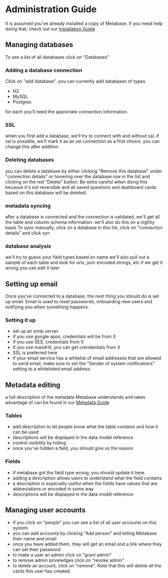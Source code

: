 # Administration Guide
It is assumed you've already installed a copy of Metabase. If you need help doing that, check out our [Installation Guide](installation-guide.md)


## Managing databases
To see a list of all databases click on "Databases"

### Adding a database connection
Click on "add database". 
you can currently add databases of types

* H2
* MySQL
* Postgres

for each you'll need the approriate connection information. 


### SSL
when you first add a database, we'll try to connect with and without ssl. if ssl is possible, we'll mark it as an ssl connection as a first choice. you can change this after addition

### Deleting databases
you can delete a database by either clicking "Remove this database" under "connection details" or hovering over the database row in the list and clicking on the red "Delete" button. Be extra careful when doing this because it's not reversible and all saved questions and dashboard cards based on this database will be deleted.

### metadata syncing
after a database is connected and the connection is validated, we'll get all the table and column schema information.
we'll also do this on a nightly basis
To sync manually, click on a database in this list, click on "connection details" and click syn

### database analysis
we'll try to guess your field types based on name
we'll also pull out a sample of each table and look for urls, json encoded strings, etc
if we get it wrong you can edit it later

## Setting up email
Once you've connected to a database, the next thing you should do is set up email. Email is used to reset passwords, onboarding new users and notifying you when something happens. 

### Setting it up

* set up an smtp server
* if you use google apps, credentials will be from X
* if you use SES, credentials from X
* if you use mandrill, you can get crendentials from X
* SSL is preferred here
* if your email service has a whitelist of email addresses that are allowed to send email, make sure to set the "Sender of system notifications" setting to a whitelisted email address

## Metadata editing
a full description of the metadata Metabase understands and takes advantage of can be found in our [Metadata Guide](metadata-guide.md)

### Tables

* add description to let people know what the table contains and how it can be used
* descriptions will be displayed in the data model reference
* control visibility by hiding
* once you've hidden a field, you should give us the reason 

### Fields

* if metabase got the field type wrong, you should update it here.
* adding a description allows users to understand what the field contains 
* a description is especially useful when the fields have values that are abbreviations or encoded in some way
* descriptions will be displayed in the data model reference

## Managing user accounts

* if you click on "people" you can see a list of all user accounts on this system
* you can add accounts by clicking "Add person" and telling Metabase their name and email
* once you have added them, they will get an email and a link where they can set their password
* to make a user an admin click on "grant admin"
* to remove admin priveledges click on "revoke admin"
* to delete an account, click on "remove". Note that this will delete all the cards this user has created.
